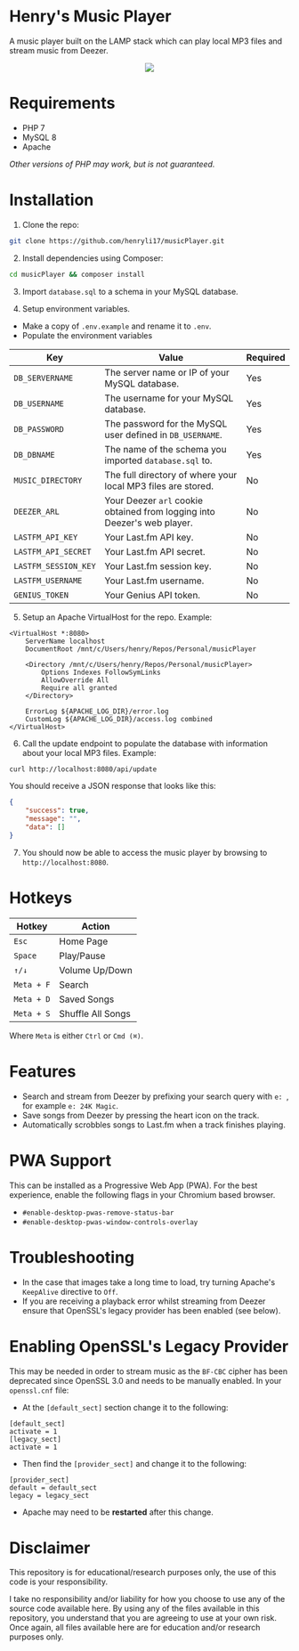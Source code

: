 # Henry's Music Player
A music player built on the LAMP stack which can play local MP3 files and stream music from Deezer.

<p align="center">
    <img src="https://user-images.githubusercontent.com/44710606/168400496-d2fd5397-36e7-4ccf-9dd8-94574f0a3334.png" />
</p>

# Requirements
- PHP 7
- MySQL 8
- Apache

*Other versions of PHP may work, but is not guaranteed.*

# Installation

1. Clone the repo:
```bash
git clone https://github.com/henryli17/musicPlayer.git
```

2. Install dependencies using Composer:
```bash
cd musicPlayer && composer install
```

3. Import `database.sql` to a schema in your MySQL database.

4. Setup environment variables.
- Make a copy of `.env.example` and rename it to `.env`.
- Populate the environment variables

| Key | Value | Required |
| ----------- | ----------- | ----------- |
| `DB_SERVERNAME` | The server name or IP of your MySQL database. | Yes |
| `DB_USERNAME` | The username for your MySQL database. | Yes |
| `DB_PASSWORD` | The password for the MySQL user defined in `DB_USERNAME`. | Yes |
| `DB_DBNAME` | The name of the schema you imported `database.sql` to. | Yes |
| `MUSIC_DIRECTORY` | The full directory of where your local MP3 files are stored. | No |
| `DEEZER_ARL` | Your Deezer `arl` cookie obtained from logging into Deezer's web player. | No |
| `LASTFM_API_KEY` | Your Last.fm API key. | No |
| `LASTFM_API_SECRET` | Your Last.fm API secret. | No |
| `LASTFM_SESSION_KEY` | Your Last.fm session key. | No |
| `LASTFM_USERNAME` | Your Last.fm username. | No |
| `GENIUS_TOKEN` | Your Genius API token. | No |

5. Setup an Apache VirtualHost for the repo. Example:
```
<VirtualHost *:8080>
	ServerName localhost
	DocumentRoot /mnt/c/Users/henry/Repos/Personal/musicPlayer

	<Directory /mnt/c/Users/henry/Repos/Personal/musicPlayer>
		Options Indexes FollowSymLinks
		AllowOverride All
		Require all granted
	</Directory>

	ErrorLog ${APACHE_LOG_DIR}/error.log
	CustomLog ${APACHE_LOG_DIR}/access.log combined
</VirtualHost>
```

6. Call the update endpoint to populate the database with information about your local MP3 files. Example:
```bash
curl http://localhost:8080/api/update
```

You should receive a JSON response that looks like this:
```json
{
	"success": true,
	"message": "",
	"data": []
}
```

7. You should now be able to access the music player by browsing to `http://localhost:8080`.

# Hotkeys

| Hotkey | Action |
| ----------- | ----------- |
| `Esc` | Home Page |
| `Space` | Play/Pause |
| `↑/↓` | Volume Up/Down |
| `Meta + F` | Search |
| `Meta + D` | Saved Songs |
| `Meta + S` | Shuffle All Songs |

Where `Meta` is either `Ctrl` or `Cmd (⌘)`.

# Features
- Search and stream from Deezer by prefixing your search query with `e: `, for example `e: 24K Magic`.
- Save songs from Deezer by pressing the heart icon on the track.
- Automatically scrobbles songs to Last.fm when a track finishes playing.

# PWA Support
This can be installed as a Progressive Web App (PWA). For the best experience, enable the following flags in your Chromium based browser.
- `#enable-desktop-pwas-remove-status-bar`
- `#enable-desktop-pwas-window-controls-overlay`

# Troubleshooting
- In the case that images take a long time to load, try turning Apache's `KeepAlive` directive to `Off`.
- If you are receiving a playback error whilst streaming from Deezer ensure that OpenSSL's legacy provider has been enabled (see below).

# Enabling OpenSSL's Legacy Provider
This may be needed in order to stream music as the `BF-CBC` cipher has been deprecated since OpenSSL 3.0 and needs to be manually enabled. In your `openssl.cnf` file:

- At the `[default_sect]` section change it to the following:

```
[default_sect]
activate = 1
[legacy_sect]
activate = 1
```

- Then find the `[provider_sect]` and change it to the following:

```
[provider_sect]
default = default_sect
legacy = legacy_sect
```

- Apache may need to be **restarted** after this change.

# Disclaimer
This repository is for educational/research purposes only, the use of this code is your responsibility.

I take no responsibility and/or liability for how you choose to use any of the source code available here. By using any of the files available in this repository, you understand that you are agreeing to use at your own risk. Once again, all files available here are for education and/or research purposes only.
